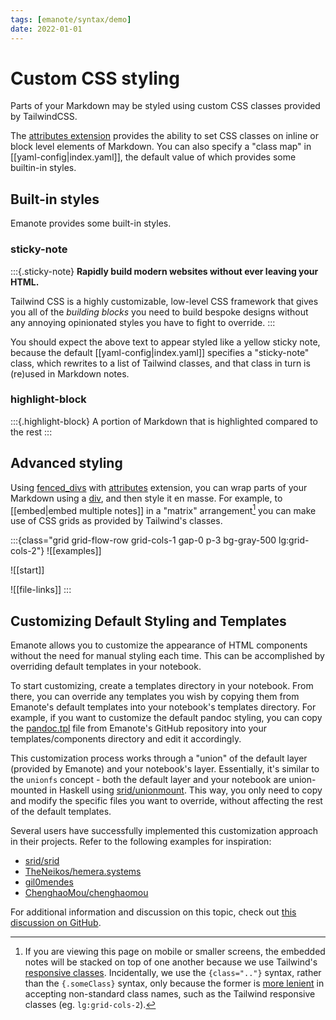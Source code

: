 ```yaml
---
tags: [emanote/syntax/demo]
date: 2022-01-01
---
```


# Custom CSS styling

Parts of your Markdown may be styled using custom CSS classes provided by TailwindCSS.

The [attributes extension](https://github.com/jgm/commonmark-hs/blob/master/commonmark-extensions/test/attributes.md) provides the ability to set CSS classes on inline or block level elements of Markdown. You can also specify a "class map" in [[yaml-config|index.yaml]], the default value of which provides some builtin-in styles.

## Built-in styles

Emanote provides some built-in styles.

### sticky-note

:::{.sticky-note}
**Rapidly build modern websites without ever leaving your HTML.**

Tailwind CSS is a highly customizable, low-level CSS framework that gives you
all of the *building blocks* you need to build bespoke designs without any
annoying opinionated styles you have to fight to override.
:::

You should expect the above text to appear styled like a yellow sticky note, because the default [[yaml-config|index.yaml]] specifies a "sticky-note" class, which rewrites to a list of Tailwind classes, and that class in turn is (re)used in Markdown notes.

### highlight-block

:::{.highlight-block}
A portion of Markdown that is highlighted compared to the rest
:::

## Advanced styling

Using [fenced_divs](https://github.com/jgm/commonmark-hs/blob/master/commonmark-extensions/test/fenced_divs.md) with [attributes](https://github.com/jgm/commonmark-hs/blob/master/commonmark-extensions/test/attributes.md) extension, you can wrap parts of your Markdown using a [div], and then style it en masse. For example, to [[embed|embed multiple notes]] in a "matrix" arrangement[^mob] you can make use of CSS grids as provided by Tailwind's classes.

[div]: https://developer.mozilla.org/en-US/docs/Web/HTML/Element/div

:::{class="grid grid-flow-row grid-cols-1 gap-0 p-3 bg-gray-500 lg:grid-cols-2"}
![[examples]]

![[start]]

![[file-links]]
:::

## Customizing Default Styling and Templates

Emanote allows you to customize the appearance of HTML components without the need for
manual styling each time. This can be accomplished by overriding default templates in your
notebook.

To start customizing, create a templates directory in your notebook. From there, you can
override any templates you wish by copying them from Emanote's default templates into your
notebook's templates directory. For example, if you want to customize the default pandoc
styling, you can copy the [pandoc.tpl](https://github.com/srid/emanote/blob/master/emanote/default/templates/components/pandoc.tpl)
file from Emanote's GitHub repository into your templates/components directory and edit it
accordingly.

This customization process works through a "union" of the default layer (provided by
Emanote) and your notebook's layer. Essentially, it's similar to the `unionfs` concept -
both the default layer and your notebook are union-mounted in Haskell using
[srid/unionmount](https://github.com/srid/unionmount). This way, you only need to copy and
modify the specific files you want to override, without affecting the rest of the default templates.

Several users have successfully implemented this customization approach in their projects.
Refer to the following examples for inspiration:

- [srid/srid](https://github.com/srid/srid/tree/master/templates)
- [TheNeikos/hemera.systems](https://github.com/TheNeikos/hemera.systems/tree/master/content/templates)
- [gil0mendes](https://gitlab.com/gil0mendes/website/-/tree/live/content/templates)
- [ChenghaoMou/chenghaomou](https://github.com/ChenghaoMou/chenghaomou.github.io/tree/master/templates)

For additional information and discussion on this topic, check out
[this discussion on GitHub](https://github.com/srid/emanote/discussions/438).

[^mob]: If you are viewing this page on mobile or smaller screens, the embedded notes will be stacked on top of one another because we use Tailwind's [responsive classes](https://tailwindcss.com/docs/responsive-design). Incidentally, we use the `{class=".."}` syntax, rather than the `{.someClass}` syntax, only because the former is [more lenient](https://github.com/jgm/commonmark-hs/issues/76) in accepting non-standard class names, such as the Tailwind responsive classes (eg. `lg:grid-cols-2`).

